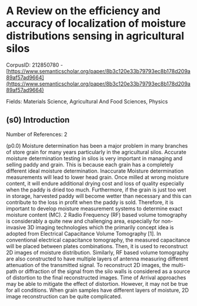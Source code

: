 # A Review on the efficiency and accuracy of localization of moisture distributions sensing in agricultural silos

CorpusID: 212850780 - [https://www.semanticscholar.org/paper/8b3c120e33b79793ec8b178d209a89af57ad9664](https://www.semanticscholar.org/paper/8b3c120e33b79793ec8b178d209a89af57ad9664)

Fields: Materials Science, Agricultural And Food Sciences, Physics

## (s0) Introduction
Number of References: 2

(p0.0) Moisture determination has been a major problem in many branches of store grain for many years particularly in the agricultural silos. Accurate moisture determination testing in silos is very important in managing and selling paddy and grain. This is because each grain has a completely different ideal moisture determination. Inaccurate Moisture determination measurements will lead to lower head grain. Once milled at wrong moisture content, it will endure additional drying cost and loss of quality especially when the paddy is dried too much. Furthermore, if the grain is just too wet in storage, harvested paddy will become wetter than necessary and this can contribute to the loss in profit when the paddy is sold. Therefore, it is important to develop moisture measurement systems to determine exact moisture content (MC).  2 Radio Frequency (RF) based volume tomography is considerably a quite new and challenging area, especially for non-invasive 3D imaging technologies which the primarily concept idea is adopted from Electrical Capacitance Volume Tomography [1]. In conventional electrical capacitance tomography, the measured capacitance will be placed between plates combinations. Then, it is used to reconstruct 2D images of moisture distribution. Similarly, RF based volume tomography are also constructed to have multiple layers of antenna measuring different attenuation of the transmitted signal. To reconstruct 2D images, the multi-path or diffraction of the signal from the silo walls is considered as a source of distortion to the final reconstructed images. Time of Arrival approaches may be able to mitigate the effect of distortion. However, it may not be true for all conditions. When grain samples have different layers of moisture, 2D image reconstruction can be quite complicated.
